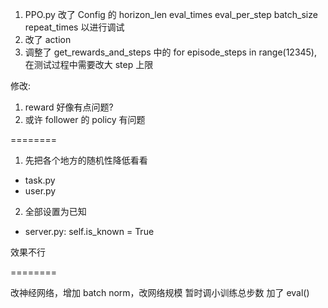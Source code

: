 1. PPO.py 改了 Config 的 horizon_len eval_times eval_per_step batch_size repeat_times 以进行调试
2. 改了 action
3. 调整了 get_rewards_and_steps 中的 for episode_steps in range(12345), 在测试过程中需要改大 step 上限

修改:
1. reward 好像有点问题?
2. 或许 follower 的 policy 有问题

========

1. 先把各个地方的随机性降低看看
- task.py
- user.py

2. 全部设置为已知
- server.py: self.is_known = True

效果不行

========

改神经网络，增加 batch norm，改网络规模
暂时调小训练总步数
加了 eval()